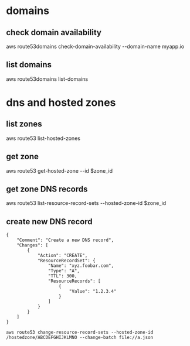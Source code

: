 # domains

## check domain availability

aws route53domains check-domain-availability --domain-name myapp.io

## list domains

aws route53domains list-domains

# dns and hosted zones

## list zones

aws route53 list-hosted-zones

## get zone

aws route53 get-hosted-zone --id $zone_id

## get zone DNS records

aws route53 list-resource-record-sets --hosted-zone-id $zone_id

## create new DNS record

```
{
    "Comment": "Create a new DNS record",
    "Changes": [
        {
            "Action": "CREATE",
            "ResourceRecordSet": {
                "Name": "xyz.foobar.com",
                "Type": "A",
                "TTL": 300,
                "ResourceRecords": [
                    {
                        "Value": "1.2.3.4"
                    }
                ]
            }
        }
    ]
}
```

```
aws route53 change-resource-record-sets --hosted-zone-id /hostedzone/ABCDEFGHIJKLMNO --change-batch file://a.json
```
